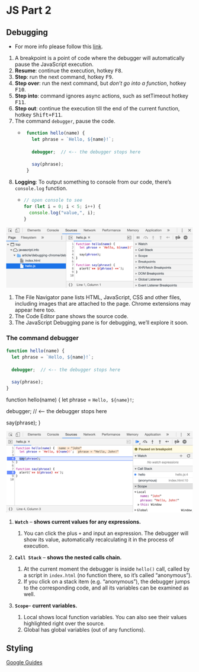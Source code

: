 # JS Part 2

## Debugging

- For more info please follow this [link](https://javascript.info/debugging-chrome).
1. A breakpoint is a point of code where the debugger will automatically pause the JavaScript execution.
2. **Resume**: continue the execution, hotkey <kbd class="shortcut">F8</kbd>.
3. **Step**: run the next command, hotkey <kbd class="shortcut">F9</kbd>.
4. **Step over**: run the next command, but *don’t go into a function*, hotkey <kbd class="shortcut">F10</kbd>.
5. **Step into**: command ignores async actions, such as setTimeout hotkey <kbd class="shortcut">F11</kbd>.
6. **Step out**: continue the execution till the end of the current function, hotkey <kbd class="shortcut">Shift+F11</kbd>.
7. The command `debugger`, pause the code.
    -  ```js
        function hello(name) {
          let phrase = `Hello, ${name}!`;

          debugger;  // <-- the debugger stops here

          say(phrase);
        }
       ```
8.  **Logging**: To output something to console from our code, there’s `console.log` function.
    - ```js
      // open console to see
      for (let i = 0; i < 5; i++) {
        console.log("value,", i);
      }
      ```

![alt text](./assets/debugging_navigation.png)

1. The File Navigator pane lists HTML, JavaScript, CSS and other files, including images that are attached to the page. Chrome extensions may appear here too.
2. The Code Editor pane shows the source code.
3. The JavaScript Debugging pane is for debugging, we’ll explore it soon.
   
### The command debugger

```js
function hello(name) {
  let phrase = `Hello, ${name}!`;

  debugger;  // <-- the debugger stops here

  say(phrase);
}
```

function hello(name) {
  let phrase = `Hello, ${name}!`;

  debugger;  // <-- the debugger stops here

  say(phrase);
}

![alt text](./assets/debugging_pane.png)


1. **`Watch`** – **shows current values for any expressions.**
   1. You can click the plus `+` and input an expression. The debugger will show its value, automatically recalculating it in the process of execution.

2. **`Call Stack`** – **shows the nested calls chain.**
   1. At the current moment the debugger is inside `hello()` call, called by a script in `index.html` (no function there, so it’s called “anonymous”).
   2. If you click on a stack item (e.g. “anonymous”), the debugger jumps to the corresponding code, and all its variables can be examined as well.

3.  **`Scope`**– **current variables.**
    1.  Local shows local function variables. You can also see their values highlighted right over the source.
    2.  Global has global variables (out of any functions).

## Styling

[Google Guides](https://google.github.io/styleguide/jsguide.html)



